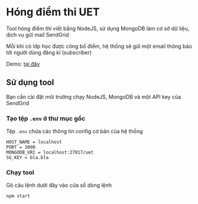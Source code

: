 # Hóng điểm thi UET

Tool hóng điểm thi viết bằng NodeJS, sử dụng MongoDB làm cơ sở dữ liệu, dịch vụ gửi mail SendGrid

Mỗi khi có lớp học được công bố điểm, hệ thống sẽ gửi một email thông báo tới người dùng đăng kí (subscriber)

Demo: [tại đây](http://hongdiem.uetf.tk/)

## Sử dụng tool
Bạn cần cài đặt môi trường chạy NodeJS, MongoDB và một API key của SendGrid

### Tạo tệp `.env` ở thư mục gốc
Tệp `.env` chứa các thông tin config cơ bản của hệ thống
```
HOST_NAME = localhost
PORT = 3000
MONGODB_URI = localhost:27017/uet
SG_KEY = bla.bla
```

### Chạy tool
Gõ câu lệnh dưới đây vào cửa sổ dòng lệnh
```
npm start
```
